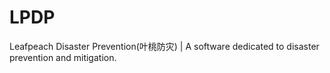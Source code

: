 # LPDP
Leafpeach Disaster Prevention(叶桃防灾) | A software dedicated to disaster prevention and mitigation.
